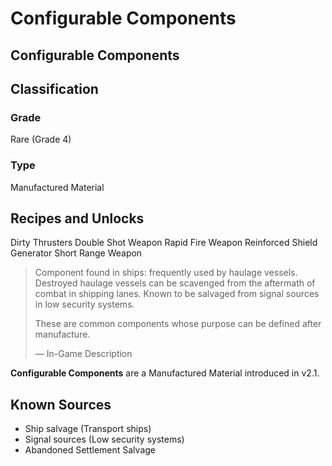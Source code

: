 # Configurable Components
##  Configurable Components

## Classification

### Grade

Rare (Grade 4)

### Type

Manufactured Material

## Recipes and Unlocks

Dirty Thrusters
 Double Shot Weapon
 Rapid Fire Weapon
 Reinforced Shield Generator
 Short Range Weapon

> 
> 
> Component found in ships: frequently used by haulage vessels. Destroyed haulage vessels can be scavenged from the aftermath of combat in shipping lanes. Known to be salvaged from signal sources in low security systems.
> 
> These are common components whose purpose can be defined after manufacture.
> 
> 
> — In-Game Description
> 

**Configurable Components** are a Manufactured Material introduced in v2.1.

## Known Sources

- Ship salvage (Transport ships)
- Signal sources (Low security systems)
- Abandoned Settlement Salvage